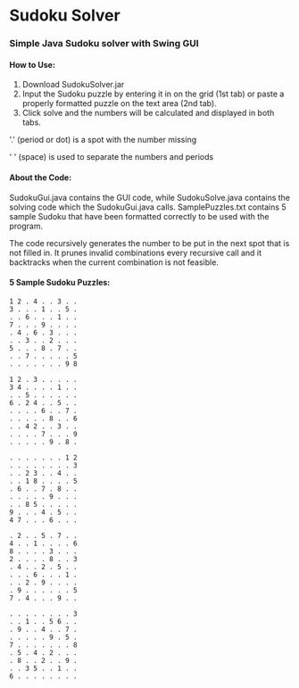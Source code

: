 # Sudoku Solver
### Simple Java Sudoku solver with Swing GUI


#### How to Use:

1. Download SudokuSolver.jar
2. Input the Sudoku puzzle by entering it in on the grid (1st tab) or paste a properly formatted puzzle on the text area (2nd tab).
3. Click solve and the numbers will be calculated and displayed in both tabs.


'.' (period or dot) is a spot with the number missing

' ' (space) is used to separate the numbers and periods


#### About the Code:


SudokuGui.java contains the GUI code, while SudokuSolve.java contains the solving code which the SudokuGui.java calls. SamplePuzzles.txt contains 5 sample Sudoku that have been formatted correctly to be used with the program.


The code recursively generates the number to be put in the next spot that is not filled in. It prunes invalid combinations every recursive call and it backtracks when the current combination is not feasible.


#### 5 Sample Sudoku Puzzles:


```
1 2 . 4 . . 3 . .
3 . . . 1 . . 5 .
. . 6 . . . 1 . .
7 . . . 9 . . . .
. 4 . 6 . 3 . . .
. . 3 . . 2 . . .
5 . . . 8 . 7 . .
. . 7 . . . . . 5
. . . . . . . 9 8

1 2 . 3 . . . . .
3 4 . . . . 1 . .
. . 5 . . . . . .
6 . 2 4 . . 5 . .
. . . . 6 . . 7 .
. . . . . 8 . . 6
. . 4 2 . . 3 . .
. . . . 7 . . . 9
. . . . . 9 . 8 .

. . . . . . . 1 2
. . . . . . . . 3
. . 2 3 . . 4 . .
. . 1 8 . . . . 5
. 6 . . 7 . 8 . .
. . . . . 9 . . .
. . 8 5 . . . . .
9 . . . 4 . 5 . .
4 7 . . . 6 . . .

. 2 . . 5 . 7 . .
4 . . 1 . . . . 6
8 . . . . 3 . . .
2 . . . . 8 . . 3
. 4 . . 2 . 5 . .
. . . 6 . . . 1 .
. . 2 . 9 . . . .
. 9 . . . . . . 5
7 . 4 . . . 9 . .

. . . . . . . . 3
. . 1 . . 5 6 . .
. 9 . . 4 . . 7 .
. . . . . 9 . 5 .
7 . . . . . . . 8
. 5 . 4 . 2 . . .
. 8 . . 2 . . 9 .
. . 3 5 . . 1 . .
6 . . . . . . . .
```
